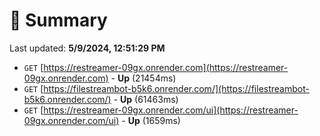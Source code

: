# 📖 Summary
Last updated: **5/9/2024, 12:51:29 PM**

- `GET` [https://restreamer-09gx.onrender.com](https://restreamer-09gx.onrender.com) - **Up** (21454ms)
- `GET` [https://filestreambot-b5k6.onrender.com/](https://filestreambot-b5k6.onrender.com/) - **Up** (61463ms)
- `GET` [https://restreamer-09gx.onrender.com/ui](https://restreamer-09gx.onrender.com/ui) - **Up** (1659ms)
